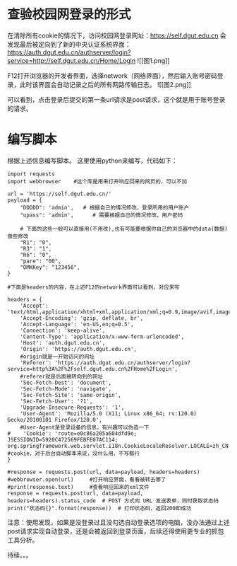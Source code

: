 
# 查验校园网登录的形式

在清除所有cookie的情况下，访问校园网登录网址：https://self.dgut.edu.cn
会发现最后被定向到了新的中央认证系统界面：https://auth.dgut.edu.cn/authserver/login?service=http://self.dgut.edu.cn/Home/Login
![[图1.png]]

F12打开浏览器的开发者界面，选择network（网络界面），然后输入账号密码登录，此时该界面会自动记录之后的所有网路传输日志。
![[图2.png]]

可以看到，点击登录后提交的第一条url请求是post请求，这个就是用于账号登录的请求。


# 编写脚本

根据上述信息编写脚本。
这里使用python来编写，代码如下：

```
import requests
import webbrowser    #这个库是用来打开响应回来的网页的，可以不加

url = 'https://self.dgut.edu.cn/'
payload = {
    "DDDDD": 'admin',   # 根据自己的情况修改，登录所用的用户账户
    "upass": 'admin',      # 需要根据自己的情况修改，用户密码

    # 下面的这些一般可以直接用(不用改),也有可能要根据你自己的浏览器中的data(数据)做些修改
    "R1": "0",
    "R3": "1",
    "R6": "0",
    "pare": "00",
    "OMKKey": "123456",
}

#下面是headers的内容，在上述F12的network界面可以看到，对应来写

headers = {
    'Accept': 'text/html,application/xhtml+xml,application/xml;q=0.9,image/avif,image/webp,*/*;q=0.8',
    'Accept-Encoding': 'gzip, deflate, br',
    'Accept-Language': 'en-US,en;q=0.5',
    'Connection': 'keep-alive',
    'Content-Type': 'application/x-www-form-urlencoded',
    'Host': 'auth.dgut.edu.cn',
    'Origin': 'https://auth.dgut.edu.cn',
    #origin就是一开始访问的网址
    'Referer': 'https://auth.dgut.edu.cn/authserver/login?service=http%3A%2F%2Fself.dgut.edu.cn%2FHome%2FLogin',
    #referer就是后面被转向到的网址
    'Sec-Fetch-Dest': 'document',
    'Sec-Fetch-Mode': 'navigate',
    'Sec-Fetch-Site': 'same-origin',
    'Sec-Fetch-User': '?1',
    'Upgrade-Insecure-Requests': '1',
    'User-Agent': 'Mozilla/5.0 (X11; Linux x86_64; rv:120.0) Gecko/20100101 Firefox/120.0',
    #User-Agent是登录设备的信息，有兴趣可以伪造一下
#    'Cookie': 'route=e0c86a205a604dfd9e; JSESSIONID=5920C472569FEBFE07AC114; org.springframework.web.servlet.i18n.CookieLocaleResolver.LOCALE=zh_CN'
#cookie，对于后台自动脚本来说，没什么用，不写都行
}

#response = requests.post(url, data=payload, headers=headers)
#webbrowser.open(url)     #打开响应界面，看看被转去哪了
#print(response.text)     #查看响应回来的xml文件
response = requests.post(url, data=payload, headers=headers).status_code  # POST 方式向 URL 发送表单，同时获取状态码
print("状态码{}".format(response))  # 打印状态码，返回200即成功

```

注意：使用发现，如果是没登录过且没勾选自动登录选项的电脑，没办法通过上述post请求实现自动登录，还是会被返回到登录页面，后续还得使用更专业的抓包工具分析。

待续。。。